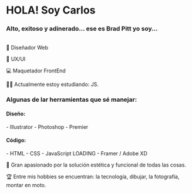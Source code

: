 
<h1>HOLA! Soy Carlos</h1>

<h3>Alto, exitoso y adinerado... ese es Brad Pitt yo soy...</h3>
<br>
🎨 Diseñador Web

📱 UX/UI

💻 Maquetador FrontEnd

💪🏼 Actualmente estoy estudiando: JS.

<h3> Algunas de lar herramientas que sé manejar: </h3>

<h4> Diseño: </h4>
- Illustrator
- Photoshop
- Premier


<h4> Código: </h4>
- HTML
- CSS
- JavaScript LOADING
- Framer / Adobe XD


🔎 Gran apasionado por la solución estética y funcional de todas las cosas.

🏆 Entre mis hobbies se encuentran: la tecnología, dibujar, la fotografía, montar en moto.


